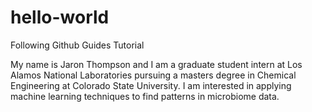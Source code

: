 # hello-world
Following Github Guides Tutorial 

My name is Jaron Thompson and I am a graduate student intern at Los Alamos National Laboratories pursuing a masters degree in Chemical Engineering at Colorado State University. I am interested in applying machine learning techniques to find patterns in microbiome data.  
